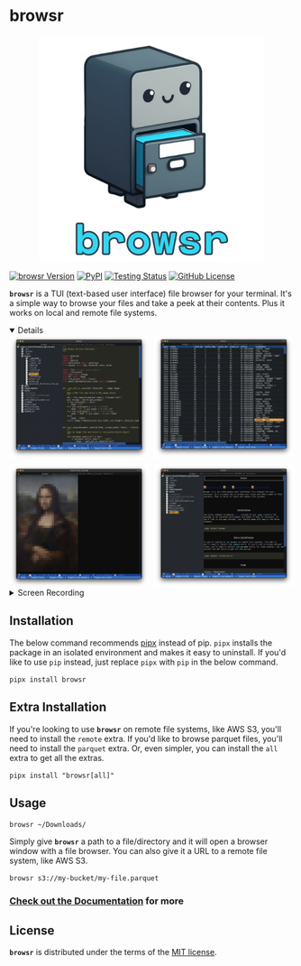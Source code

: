# browsr

<div align="center" href="https://github.com/juftin/browsr">
    <a href="https://github.com/juftin/browsr">
      <img src=https://raw.githubusercontent.com/juftin/browsr/main/docs/_static/browsr.png
        width="400" alt="browsr">
    </a>
</div>

[![browsr Version](https://img.shields.io/pypi/v/browsr?color=blue&label=browsr)](https://github.com/juftin/browsr)
[![PyPI](https://img.shields.io/pypi/pyversions/browsr)](https://pypi.python.org/pypi/browsr/)
[![Testing Status](https://github.com/juftin/browsr/actions/workflows/tests.yaml/badge.svg?branch=main)](https://github.com/juftin/browsr/actions/workflows/tests.yaml?query=branch%3Amain)
[![GitHub License](https://img.shields.io/github/license/juftin/browsr?color=blue&label=License)](https://github.com/juftin/browsr/blob/main/LICENSE)

**`browsr`** is a TUI (text-based user interface) file browser for your terminal.
It's a simple way to browse your files and take a peek at their contents. Plus it
works on local and remote file systems.

<details open></summary></summary>

<body>
<div style="display: grid; grid-template-columns: repeat(2, 1fr); grid-gap: 10px;">
    <img src="https://raw.githubusercontent.com/juftin/browsr/main/docs/_static/screenshot_utils.png" alt="Image 1">
    <img src="https://raw.githubusercontent.com/juftin/browsr/main/docs/_static/screenshot_datatable.png" alt="Image 2">
    <img src="https://raw.githubusercontent.com/juftin/browsr/main/docs/_static/screenshot_mona_lisa.png" alt="Image 3">
    <img src="https://raw.githubusercontent.com/juftin/browsr/main/docs/_static/screenshot_markdown.png" alt="Image 4">
</div>
</body>

</details>

<details>
<summary>Screen Recording</summary>

https://user-images.githubusercontent.com/49741340/238535232-459847af-a15c-4d9b-91ac-fab9958bc74f.mp4

</details>

## Installation

The below command recommends [pipx](https://pypa.github.io/pipx/) instead of pip. `pipx` installs the package in
an isolated environment and makes it easy to uninstall. If you'd like to use `pip` instead, just replace `pipx`
with `pip` in the below command.

```shell
pipx install browsr
```

## Extra Installation

If you're looking to use **`browsr`** on remote file systems, like AWS S3, you'll need to install the `remote` extra.
If you'd like to browse parquet files, you'll need to install the `parquet` extra. Or, even simpler,
you can install the `all` extra to get all the extras.

```shell
pipx install "browsr[all]"
```

## Usage

```shell
browsr ~/Downloads/
```

Simply give **`browsr`** a path to a file/directory and it will open a browser window
with a file browser. You can also give it a URL to a remote file system, like AWS S3.

```shell
browsr s3://my-bucket/my-file.parquet
```

### [Check out the Documentation](https://juftin.com/browsr/) for more

## License

**`browsr`** is distributed under the terms of the [MIT license](LICENSE).

